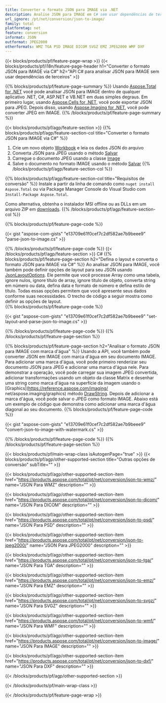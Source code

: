 ```yaml
---
title: Converter o formato JSON para IMAGE via .NET
description: Analise JSON para IMAGE em C# sem usar dependências de terceiros
url_ignore: /pt/net/conversion/json-to-image/
family: total
platformtag: net
feature: conversion
informat: JSON
outformat: JPEG2000
otherformats: WMZ TGA PSD IMAGE DICOM SVGZ EMZ JPEG2000 WMF DXF
---
```

{{< blocks/products/pf/feature-page-wrap >}}
{{< blocks/products/pf/i18n/feature-page-header h1="Converter o formato JSON para IMAGE via C#" h2="API C# para analisar JSON para IMAGE sem usar dependências de terceiros" >}}

{{% blocks/products/pf/feature-page-summary %}}
Usando [Aspose.Total for .NET](https://products.aspose.com/total/net/) você pode analisar JSON para IMAGE dentro de qualquer aplicativo .NET, C#, ASP.NET e VB.NET em duas simples degraus. Em primeiro lugar, usando [Aspose.Cells for .NET](https://products.aspose.com/cells/net/), você pode exportar JSON para JPEG. Depois disso, usando [Aspose.Imaging for .NET](https://products.aspose.com/imaging/net/), você pode converter JPEG em IMAGE.
{{% /blocks/products/pf/feature-page-summary  %}}

{{< blocks/products/pf/agp/feature-section >}}
{{% blocks/products/pf/agp/feature-section-col title="Converter o formato JSON para IMAGE via C#" %}}
1. Crie um novo objeto [Workbook](https://reference.aspose.com/cells/net/aspose.cells/workbook) e leia os dados JSON do arquivo
2. Converta JSON para JPEG usando o método [Salvar](https://reference.aspose.com/cells/net/aspose.cells.workbook/save/methods/4)
3. Carregue o documento JPEG usando a classe [Image](https://reference.aspose.com/imaging/net/aspose.imaging/image)
4. Salve o documento no formato IMAGE usando o método [Salvar](https://reference.aspose.com/imaging/net/aspose.imaging.image/save/methods/4)
{{% /blocks/products/pf/agp/feature-section-col %}}

{{% blocks/products/pf/agp/feature-section-col title="Requisitos de conversão" %}}
Instale a partir da linha de comando como ```nuget install Aspose.Total``` ou via Package Manager Console do Visual Studio com ```Install-Package Aspose.Total```.

Como alternativa, obtenha o instalador MSI offline ou as DLLs em um arquivo ZIP em [downloads](https://downloads.aspose.com/total/net).
{{% /blocks/products/pf/agp/feature-section-col %}}

{{% blocks/products/pf/feature-page-code %}}

{{< gist "aspose-com-gists" "e13709e61f0cef7c2df582ae7b9beee9" "parse-json-to-image.cs" >}}


{{% /blocks/products/pf/feature-page-code %}}
{{< /blocks/products/pf/agp/feature-section >}}
C#
{{% blocks/products/pf/feature-page-section  h2="Defina o layout e converta o formato JSON para IMAGE via C#" %}}
Ao analisar JSON para IMAGE, você também pode definir opções de layout para seu JSON usando [JsonLayoutOptions](https://reference.aspose.com/cells/net/aspose.cells.utility/jsonlayouttoptions). Ele permite que você processe Array como uma tabela, ignore nulos, ignore título de array, ignore título de objeto, converta string em número ou data, defina data e formato de número e defina estilo de título. Todas essas opções permitem que você apresente seus dados conforme suas necessidades. O trecho de código a seguir mostra como definir as opções de layout.  
{{% blocks/products/pf/feature-page-code %}}

{{< gist "aspose-com-gists" "e13709e61f0cef7c2df582ae7b9beee9" "set-layout-and-parse-json-to-image.cs" >}}

{{% /blocks/products/pf/feature-page-code  %}}
{{% /blocks/products/pf/feature-page-section %}}

{{% blocks/products/pf/feature-page-section  h2="Analisar o formato JSON para IMAGE com marca d'água" %}}
Usando a API, você também pode converter JSON em IMAGE com marca d'água em seu documento IMAGE. Para adicionar uma marca d'água, você pode primeiro renderizar seu documento JSON para JPEG e adicionar uma marca d'água nele. Para demonstrar a operação, você pode carregar sua imagem JPEG convertida, adicionar transformações usando um objeto da classe Matrix e desenhar uma string como marca d'água na superfície da imagem usando o [Graphics](https://reference.aspose.com/imaging/ net/aspose.imaging/graphics) método [DrawString](https://reference.aspose.com/imaging/net/aspose.imaging/graphics/methods/drawstring). Depois de adicionar a marca d'água, você pode salvar o JPEG como formato IMAGE. Abaixo está um exemplo de código que demonstra como adicionar uma marca d'água diagonal ao seu documento. 
{{% blocks/products/pf/feature-page-code %}}

{{< gist "aspose-com-gists" "e13709e61f0cef7c2df582ae7b9beee9" "convert-json-to-image-with-watermark.cs" >}}

{{% /blocks/products/pf/feature-page-code  %}}
{{% /blocks/products/pf/feature-page-section %}}

{{< blocks/products/pf/main-wrap-class isAutogenPage="true" >}}
{{< blocks/products/pf/agp/other-supported-section title="Outras opções de conversão" subTitle="" >}}

{{< blocks/products/pf/agp/other-supported-section-item href="https://products.aspose.com/total/pt/net/conversion/json-to-wmz/" name="JSON Para WMZ" description="" >}}

{{< blocks/products/pf/agp/other-supported-section-item href="https://products.aspose.com/total/pt/net/conversion/json-to-dicom/" name="JSON Para DICOM" description="" >}}

{{< blocks/products/pf/agp/other-supported-section-item href="https://products.aspose.com/total/pt/net/conversion/json-to-psd/" name="JSON Para PSD" description="" >}}

{{< blocks/products/pf/agp/other-supported-section-item href="https://products.aspose.com/total/pt/net/conversion/json-to-jpeg2000/" name="JSON Para JPEG2000" description="" >}}

{{< blocks/products/pf/agp/other-supported-section-item href="https://products.aspose.com/total/pt/net/conversion/json-to-tga/" name="JSON Para TGA" description="" >}}

{{< blocks/products/pf/agp/other-supported-section-item href="https://products.aspose.com/total/pt/net/conversion/json-to-emz/" name="JSON Para EMZ" description="" >}}

{{< blocks/products/pf/agp/other-supported-section-item href="https://products.aspose.com/total/pt/net/conversion/json-to-svgz/" name="JSON Para SVGZ" description="" >}}

{{< blocks/products/pf/agp/other-supported-section-item href="https://products.aspose.com/total/pt/net/conversion/json-to-wmf/" name="JSON Para WMF" description="" >}}

{{< blocks/products/pf/agp/other-supported-section-item href="https://products.aspose.com/total/pt/net/conversion/json-to-image/" name="JSON Para IMAGE" description="" >}}

{{< blocks/products/pf/agp/other-supported-section-item href="https://products.aspose.com/total/pt/net/conversion/json-to-dxf/" name="JSON Para DXF" description="" >}}



{{< /blocks/products/pf/agp/other-supported-section >}}

{{< /blocks/products/pf/main-wrap-class >}}

{{< /blocks/products/pf/feature-page-wrap >}}